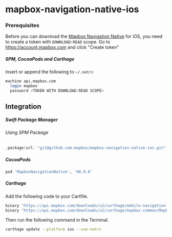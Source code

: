 # mapbox-navigation-native-ios

### Prerequisites

Before you can download the [Mapbox Navigation Native](https://github.com/mapbox/mapbox-navigation-native) for iOS, you need to create a token with `DOWNLOAD:READ` scope.
Go to https://account.mapbox.com and click "Create token"

##### SPM, CocoaPods and Carthage
Insert or append the following to `~/.netrc`

```bash
machine api.mapbox.com
  login mapbox
  password <TOKEN WITH DOWNLOAD:READ SCOPE>
```

## Integration

##### Swift Package Manager

###### Using SPM Package

```swift
.package(url: "git@github.com:mapbox/mapbox-navigation-native-ios.git", from: "98.0.0"),
```

##### CocoaPods

```ruby
pod 'MapboxNavigationNative', '98.0.0'
```

##### Carthage

Add the following code to your Cartfile.

```bash
binary "https://api.mapbox.com/downloads/v2/carthage/mobile-navigation-native/MapboxNavigationNative.json" == 98.0.0
binary "https://api.mapbox.com/downloads/v2/carthage/mapbox-common/MapboxCommon-ios.json" == 21.3.0-rc.2
```

Then run the following command in the Terminal.
```bash
carthage update --platform ios --use-netrc
```
